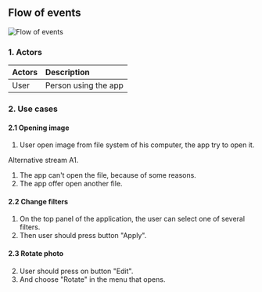
## Flow of events

![Flow of events](https://github.com/B1nvoker/-photo_editor/blob/master/docs/Use%20case/usecase.png)

### 1. Actors

| Actors | Description |
|:--|:--|
| User | Person using the app |

### 2. Use cases
#### 2.1 Opening image
1. User open image from file system of his computer, the app try to open it.

Alternative stream A1.
1. The app can't open the file, because of some reasons.
2. The app offer open another file.
#### 2.2 Change filters
1. On the top panel of the application, the user can select one of several filters.
2. Then user should press button "Apply". 
#### 2.3 Rotate photo
2. User should press on button "Edit".
3. And choose "Rotate" in the menu that opens.
